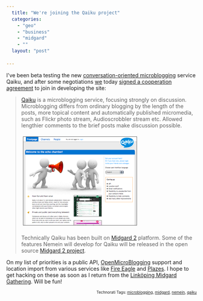 ```yaml
---
  title: "We're joining the Qaiku project"
  categories: 
    - "geo"
    - "business"
    - "midgard"
    - ""
  layout: "post"

---
```

<p>
I've been beta testing the new <a href="http://bergie.iki.fi/blog/microblogging-why_qaiku_might_do_what_twitter_and_brightkite_didn-t/">conversation-oriented microblogging</a> service Qaiku, and after some negotiations <a href="http://nemein.com/">we</a> today <a href="http://nemein.com/en/news/nemein_participates_in_qaiku_development/">signed a cooperation agreement</a> to join in developing the site:
</p><blockquote>
<a href="http://www.qaiku.com/">Qaiku</a> is a microblogging service, focusing strongly on discussion. Microblogging differs from ordinary blogging by the length of the posts, more topical content and automatically published micromedia, such as Flickr photo stream, Audioscrobbler stream etc. Allowed lengthier comments to the brief posts make discussion possible.
<br />
<br /><img src="/files/qaiku-welcome.jpg" height="234" width="300" border="1" hspace="4" vspace="4" alt="Qaiku" title="Qaiku" />
<br />
<br />Technically Qaiku has been built on <a href="http://bergie.iki.fi/blog/midgard2_at_fscons-your_data-everywhere/">Midgard 2</a> platform. Some of the features Nemein will develop for Qaiku will be released in the open source <a href="http://www.midgard-project.org/">Midgard 2 project</a>.
</blockquote><p>
On my list of priorities is a public API, <a href="http://openmicroblogging.org/">OpenMicroBlogging</a> support and location import from various services like <a href="http://fireeagle.yahoo.net/">Fire Eagle</a> and <a href="http://plazes.com/">Plazes</a>. I hope to get hacking on these as soon as I return from the <a href="http://www.midgard-project.org/community/events/gathering_march_2009/">Linköping Midgard Gathering</a>. Will be fun!
</p>
<!-- technorati tags start --><p style="text-align:right;font-size:10px;">Technorati Tags: <a href="http://www.technorati.com/tag/microblogging" rel="tag">microblogging</a>, <a href="http://www.technorati.com/tag/midgard" rel="tag">midgard</a>, <a href="http://www.technorati.com/tag/nemein" rel="tag">nemein</a>, <a href="http://www.technorati.com/tag/qaiku" rel="tag">qaiku</a></p><!-- technorati tags end -->